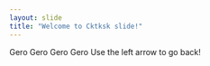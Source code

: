 ```yaml
---
layout: slide
title: "Welcome to Cktksk slide!"
---
```

Gero Gero Gero Gero
Use the left arrow to go back!
